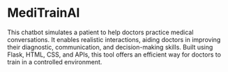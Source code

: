 # MediTrainAI
This chatbot simulates a patient to help doctors practice medical conversations. It enables realistic interactions, aiding doctors in improving their diagnostic, communication, and decision-making skills. Built using Flask, HTML, CSS, and APIs, this tool offers an efficient way for doctors to train in a controlled environment.
